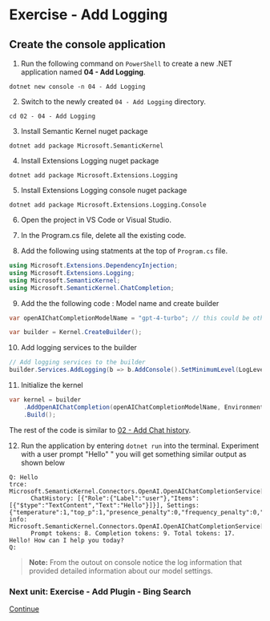 ﻿# Exercise - Add Logging

## Create the console application

1. Run the following command on `PowerShell` to create a new .NET application named **04 - Add Logging**.

  ```shell
  dotnet new console -n 04 - Add Logging
  ```

2. Switch to the newly created `04 - Add Logging` directory.

```shell
cd 02 - 04 - Add Logging
```

3. Install Semantic Kernel nuget package

```shell
dotnet add package Microsoft.SemanticKernel
```

4. Install Extensions Logging nuget package

```shell
dotnet add package Microsoft.Extensions.Logging
```

5. Install Extensions Logging console nuget package

```shell
dotnet add package Microsoft.Extensions.Logging.Console
```

6. Open the project in VS Code or Visual Studio.

7. In the Program.cs file, delete all the existing code.

8. Add the following using statments at the top of `Program.cs` file.

```csharp
using Microsoft.Extensions.DependencyInjection;
using Microsoft.Extensions.Logging;
using Microsoft.SemanticKernel;
using Microsoft.SemanticKernel.ChatCompletion;
```
9. Add the  the following code : Model name and create builder

```csharp
var openAIChatCompletionModelName = "gpt-4-turbo"; // this could be other models like "gpt-4o".

var builder = Kernel.CreateBuilder();
```

10.  Add logging services to the builder

```csharp
// Add logging services to the builder
builder.Services.AddLogging(b => b.AddConsole().SetMinimumLevel(LogLevel.Trace));
```
11. Initialize the kernel 

```csharp
var kernel = builder
    .AddOpenAIChatCompletion(openAIChatCompletionModelName, Environment.GetEnvironmentVariable("OPENAI_API_KEY")) // add the OpenAI chat completion service.
    .Build();
```

The rest of the code is similar to [02 - Add Chat history](./02%20Add%20Chat%20History.md).

12. Run the application by entering `dotnet run` into the terminal. Experiment with a user prompt "Hello" " you will get something similar output as shown below

```console
Q: Hello
trce: Microsoft.SemanticKernel.Connectors.OpenAI.OpenAIChatCompletionService[0]
      ChatHistory: [{"Role":{"Label":"user"},"Items":[{"$type":"TextContent","Text":"Hello"}]}], Settings: {"temperature":1,"top_p":1,"presence_penalty":0,"frequency_penalty":0,"max_tokens":null,"stop_sequences":null,"results_per_prompt":1,"seed":null,"response_format":null,"chat_system_prompt":null,"token_selection_biases":null,"ToolCallBehavior":null,"User":null,"logprobs":null,"top_logprobs":null,"model_id":null}
info: Microsoft.SemanticKernel.Connectors.OpenAI.OpenAIChatCompletionService[0]
      Prompt tokens: 8. Completion tokens: 9. Total tokens: 17.
Hello! How can I help you today?
Q:
```

> **Note:**  From the outout on console notice the log  information that provided detailed information about our model settings. 


### Next unit: Exercise - Add Plugin - Bing Search

[Continue](./05%20Add%20Plugin%20(Bing%20Search).md)